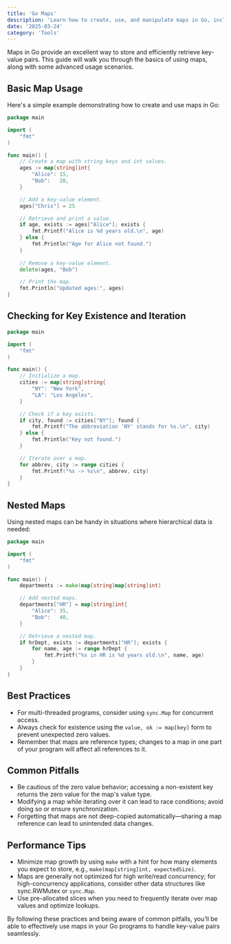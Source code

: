 ```yaml
---
title: 'Go Maps'
description: 'Learn how to create, use, and manipulate maps in Go, including best practices and performance tips.'
date: '2025-03-24'
category: 'Tools'
---
```


Maps in Go provide an excellent way to store and efficiently retrieve key-value pairs. This guide will walk you through the basics of using maps, along with some advanced usage scenarios.

## Basic Map Usage

Here's a simple example demonstrating how to create and use maps in Go:

```go
package main

import (
	"fmt"
)

func main() {
	// Create a map with string keys and int values.
	ages := map[string]int{
		"Alice": 15,
		"Bob":   20,
	}

	// Add a key-value element.
	ages["Chris"] = 25

	// Retrieve and print a value.
	if age, exists := ages["Alice"]; exists {
		fmt.Printf("Alice is %d years old.\n", age)
	} else {
		fmt.Println("Age for Alice not found.")
	}
	
	// Remove a key-value element.
	delete(ages, "Bob")

	// Print the map.
	fmt.Println("Updated ages:", ages)
}
```

## Checking for Key Existence and Iteration

```go
package main

import (
	"fmt"
)

func main() {
	// Initialize a map.
	cities := map[string]string{
		"NY": "New York",
		"LA": "Los Angeles",
	}

	// Check if a key exists.
	if city, found := cities["NY"]; found {
		fmt.Printf("The abbreviation 'NY' stands for %s.\n", city)
	} else {
		fmt.Println("Key not found.")
	}

	// Iterate over a map.
	for abbrev, city := range cities {
		fmt.Printf("%s -> %s\n", abbrev, city)
	}
}
```

## Nested Maps

Using nested maps can be handy in situations where hierarchical data is needed:

```go
package main

import (
	"fmt"
)

func main() {
	departments := make(map[string]map[string]int)

	// Add nested maps.
	departments["HR"] = map[string]int{
		"Alice": 35,
		"Bob":   40,
	}

	// Retrieve a nested map.
	if hrDept, exists := departments["HR"]; exists {
		for name, age := range hrDept {
			fmt.Printf("%s in HR is %d years old.\n", name, age)
		}
	}
}
```

## Best Practices

- For multi-threaded programs, consider using `sync.Map` for concurrent access.
- Always check for existence using the `value, ok := map[key]` form to prevent unexpected zero values.
- Remember that maps are reference types; changes to a map in one part of your program will affect all references to it.

## Common Pitfalls

- Be cautious of the zero value behavior; accessing a non-existent key returns the zero value for the map's value type.
- Modifying a map while iterating over it can lead to race conditions; avoid doing so or ensure synchronization.
- Forgetting that maps are not deep-copied automatically—sharing a map reference can lead to unintended data changes.

## Performance Tips

- Minimize map growth by using `make` with a hint for how many elements you expect to store, e.g., `make(map[string]int, expectedSize)`.
- Maps are generally not optimized for high write/read concurrency; for high-concurrency applications, consider other data structures like sync.RWMutex or `sync.Map`.
- Use pre-allocated slices when you need to frequently iterate over map values and optimize lookups.

By following these practices and being aware of common pitfalls, you’ll be able to effectively use maps in your Go programs to handle key-value pairs seamlessly.
